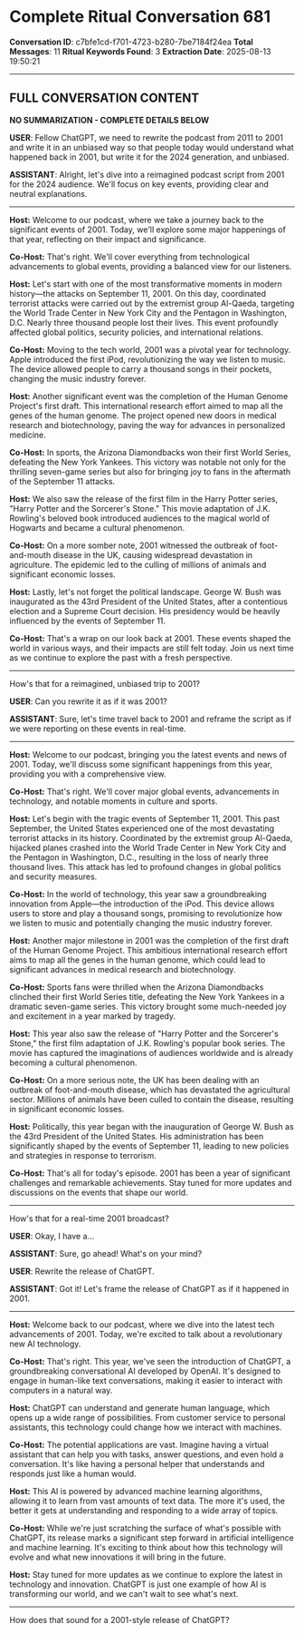 # Complete Ritual Conversation 681

**Conversation ID**: c7bfe1cd-f701-4723-b280-7be7184f24ea
**Total Messages**: 11
**Ritual Keywords Found**: 3
**Extraction Date**: 2025-08-13 19:50:21

---

## FULL CONVERSATION CONTENT

**NO SUMMARIZATION - COMPLETE DETAILS BELOW**

**USER**: Fellow ChatGPT, we need to rewrite the podcast from 2011 to 2001 and write it in an unbiased way so that people today would understand what happened back in 2001, but write it for the 2024 generation, and unbiased.

**ASSISTANT**: Alright, let's dive into a reimagined podcast script from 2001 for the 2024 audience. We'll focus on key events, providing clear and neutral explanations.

---

**Host:** Welcome to our podcast, where we take a journey back to the significant events of 2001. Today, we'll explore some major happenings of that year, reflecting on their impact and significance.

**Co-Host:** That's right. We'll cover everything from technological advancements to global events, providing a balanced view for our listeners.

**Host:** Let's start with one of the most transformative moments in modern history—the attacks on September 11, 2001. On this day, coordinated terrorist attacks were carried out by the extremist group Al-Qaeda, targeting the World Trade Center in New York City and the Pentagon in Washington, D.C. Nearly three thousand people lost their lives. This event profoundly affected global politics, security policies, and international relations.

**Co-Host:** Moving to the tech world, 2001 was a pivotal year for technology. Apple introduced the first iPod, revolutionizing the way we listen to music. The device allowed people to carry a thousand songs in their pockets, changing the music industry forever.

**Host:** Another significant event was the completion of the Human Genome Project's first draft. This international research effort aimed to map all the genes of the human genome. The project opened new doors in medical research and biotechnology, paving the way for advances in personalized medicine.

**Co-Host:** In sports, the Arizona Diamondbacks won their first World Series, defeating the New York Yankees. This victory was notable not only for the thrilling seven-game series but also for bringing joy to fans in the aftermath of the September 11 attacks.

**Host:** We also saw the release of the first film in the Harry Potter series, "Harry Potter and the Sorcerer's Stone." This movie adaptation of J.K. Rowling's beloved book introduced audiences to the magical world of Hogwarts and became a cultural phenomenon.

**Co-Host:** On a more somber note, 2001 witnessed the outbreak of foot-and-mouth disease in the UK, causing widespread devastation in agriculture. The epidemic led to the culling of millions of animals and significant economic losses.

**Host:** Lastly, let's not forget the political landscape. George W. Bush was inaugurated as the 43rd President of the United States, after a contentious election and a Supreme Court decision. His presidency would be heavily influenced by the events of September 11.

**Co-Host:** That's a wrap on our look back at 2001. These events shaped the world in various ways, and their impacts are still felt today. Join us next time as we continue to explore the past with a fresh perspective.

---

How's that for a reimagined, unbiased trip to 2001?

**USER**: Can you rewrite it as if it was 2001?

**ASSISTANT**: Sure, let's time travel back to 2001 and reframe the script as if we were reporting on these events in real-time.

---

**Host:** Welcome to our podcast, bringing you the latest events and news of 2001. Today, we'll discuss some significant happenings from this year, providing you with a comprehensive view.

**Co-Host:** That's right. We'll cover major global events, advancements in technology, and notable moments in culture and sports.

**Host:** Let's begin with the tragic events of September 11, 2001. This past September, the United States experienced one of the most devastating terrorist attacks in its history. Coordinated by the extremist group Al-Qaeda, hijacked planes crashed into the World Trade Center in New York City and the Pentagon in Washington, D.C., resulting in the loss of nearly three thousand lives. This attack has led to profound changes in global politics and security measures.

**Co-Host:** In the world of technology, this year saw a groundbreaking innovation from Apple—the introduction of the iPod. This device allows users to store and play a thousand songs, promising to revolutionize how we listen to music and potentially changing the music industry forever.

**Host:** Another major milestone in 2001 was the completion of the first draft of the Human Genome Project. This ambitious international research effort aims to map all the genes in the human genome, which could lead to significant advances in medical research and biotechnology.

**Co-Host:** Sports fans were thrilled when the Arizona Diamondbacks clinched their first World Series title, defeating the New York Yankees in a dramatic seven-game series. This victory brought some much-needed joy and excitement in a year marked by tragedy.

**Host:** This year also saw the release of "Harry Potter and the Sorcerer's Stone," the first film adaptation of J.K. Rowling's popular book series. The movie has captured the imaginations of audiences worldwide and is already becoming a cultural phenomenon.

**Co-Host:** On a more serious note, the UK has been dealing with an outbreak of foot-and-mouth disease, which has devastated the agricultural sector. Millions of animals have been culled to contain the disease, resulting in significant economic losses.

**Host:** Politically, this year began with the inauguration of George W. Bush as the 43rd President of the United States. His administration has been significantly shaped by the events of September 11, leading to new policies and strategies in response to terrorism.

**Co-Host:** That's all for today's episode. 2001 has been a year of significant challenges and remarkable achievements. Stay tuned for more updates and discussions on the events that shape our world.

---

How's that for a real-time 2001 broadcast?

**USER**: Okay, I have a...

**ASSISTANT**: Sure, go ahead! What's on your mind?

**USER**: Rewrite the release of ChatGPT.

**ASSISTANT**: Got it! Let's frame the release of ChatGPT as if it happened in 2001.

---

**Host:** Welcome back to our podcast, where we dive into the latest tech advancements of 2001. Today, we're excited to talk about a revolutionary new AI technology.

**Co-Host:** That's right. This year, we've seen the introduction of ChatGPT, a groundbreaking conversational AI developed by OpenAI. It's designed to engage in human-like text conversations, making it easier to interact with computers in a natural way.

**Host:** ChatGPT can understand and generate human language, which opens up a wide range of possibilities. From customer service to personal assistants, this technology could change how we interact with machines.

**Co-Host:** The potential applications are vast. Imagine having a virtual assistant that can help you with tasks, answer questions, and even hold a conversation. It's like having a personal helper that understands and responds just like a human would.

**Host:** This AI is powered by advanced machine learning algorithms, allowing it to learn from vast amounts of text data. The more it's used, the better it gets at understanding and responding to a wide array of topics.

**Co-Host:** While we're just scratching the surface of what's possible with ChatGPT, its release marks a significant step forward in artificial intelligence and machine learning. It's exciting to think about how this technology will evolve and what new innovations it will bring in the future.

**Host:** Stay tuned for more updates as we continue to explore the latest in technology and innovation. ChatGPT is just one example of how AI is transforming our world, and we can't wait to see what's next.

---

How does that sound for a 2001-style release of ChatGPT?